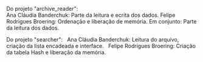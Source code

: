 Do projeto "archive_reader":  
    Ana Cláudia Banderchuk: Parte da leitura e ecrita dos dados.
    Felipe Rodrigues Broering: Ordenação e liberação de memória.
    Em conjunto: Parte da leitura dos dados.
  
Do projeto "searcher":
   Ana Cláudia Banderchuk: Leitura do arquivo, criação da lista encadeada e interface.
   Felipe Rodrigues Broering: Criação da tabela Hash e liberação da memória.
   
